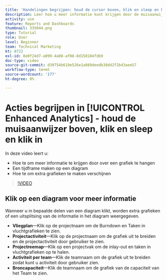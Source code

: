 ```yaml
---
title: 'Handelingen begrijpen: houd de cursor boven, klik en sleep en klik in'
description: Leer hoe u meer informatie kunt krijgen door de muisaanwijzer boven een diagram te plaatsen, een tijdframe op een diagram te maken en extra grafieken weer te geven, allemaal in [!UICONTROL Enhanced Analytics].
activity: use
feature: Reports and Dashboards
thumbnail: 335044.png
type: Tutorial
role: User
level: Beginner
team: Technical Marketing
kt: 8722
exl-id: 8e0f24d7-a099-4a08-af08-8d150104fdb9
doc-type: video
source-git-commit: d39754b619e526e1a869deedb38dd2f2b43aee57
workflow-type: tm+mt
source-wordcount: '177'
ht-degree: 0%

---
```


# Acties begrijpen in [!UICONTROL Enhanced Analytics] - houd de muisaanwijzer boven, klik en sleep en klik in

In deze video leert u:

* Hoe te om meer informatie te krijgen door over een grafiek te hangen
* Een tijdframe maken op een diagram
* Hoe te om extra grafieken te maken verschijnen

>[!VIDEO](https://video.tv.adobe.com/v/335044/?quality=12)

## Klik op een diagram voor meer informatie

Wanneer u in bepaalde delen van een diagram klikt, worden extra grafieken of een uitsplitsing van de informatie in het diagram weergegeven.

* **Vliegplan**—Klik op de projectnaam om de Burndown en Taken in vluchtgrafieken te zien.
* **Projectactiviteit**—Klik op de projectnaam om de grafiek uit te breiden en de projectactiviteit door gebruiker te zien.
* **Projectreemap**—Klik op een projectvak om de inlay-out en taken in vluchtgrafieken op te halen.
* **Activiteit per team**—Klik de teamnaam om de grafiek uit te breiden zodat kunt u activiteit door gebruiker zien.
* **Broncapaciteit**—Klik de teamnaam om de grafiek van de capaciteit van het Team te zien.
